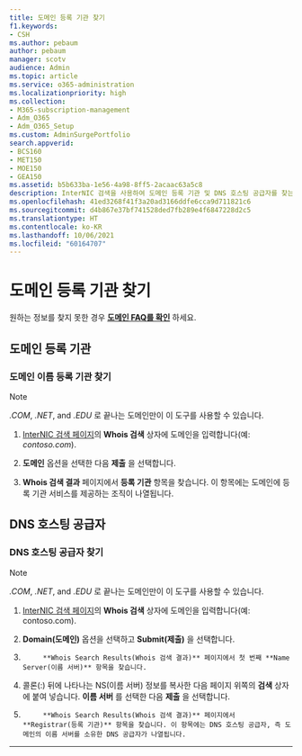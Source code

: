 ```yaml
---
title: 도메인 등록 기관 찾기
f1.keywords:
- CSH
ms.author: pebaum
author: pebaum
manager: scotv
audience: Admin
ms.topic: article
ms.service: o365-administration
ms.localizationpriority: high
ms.collection:
- M365-subscription-management
- Adm_O365
- Adm_O365_Setup
ms.custom: AdminSurgePortfolio
search.appverid:
- BCS160
- MET150
- MOE150
- GEA150
ms.assetid: b5b633ba-1e56-4a98-8ff5-2acaac63a5c8
description: InterNIC 검색을 사용하여 도메인 등록 기관 및 DNS 호스팅 공급자를 찾는 방법에 대해 알아봅니다.
ms.openlocfilehash: 41ed3268f41f3a20ad3166ddfe6cca9d711821c6
ms.sourcegitcommit: d4b867e37bf741528ded7fb289e4f6847228d2c5
ms.translationtype: HT
ms.contentlocale: ko-KR
ms.lasthandoff: 10/06/2021
ms.locfileid: "60164707"
---
```

# <a name="find-your-domain-registrar"></a>도메인 등록 기관 찾기

 원하는 정보를 찾지 못한 경우 **[도메인 FAQ를 확인](../setup/domains-faq.yml)** 하세요.

## <a name="domain-registrar"></a>도메인 등록 기관

### <a name="find-your-domain-name-registrar"></a>도메인 이름 등록 기관 찾기

> [!NOTE]
> *.COM*, *.NET*, and *.EDU* 로 끝나는 도메인만이 이 도구를 사용할 수 있습니다.

1. [InterNIC 검색 페이지](https://go.microsoft.com/fwlink/p/?LinkId=402770)의 **Whois 검색** 상자에 도메인을 입력합니다(예: *contoso.com*).

2. **도메인** 옵션을 선택한 다음 **제출** 을 선택합니다.

3. **Whois 검색 결과** 페이지에서 **등록 기관** 항목을 찾습니다. 이 항목에는 도메인에 등록 기관 서비스를 제공하는 조직이 나열됩니다.

## <a name="dns-hosting-provider"></a>DNS 호스팅 공급자

### <a name="find-your-dns-hosting-provider"></a>DNS 호스팅 공급자 찾기

> [!NOTE]
> *.COM*, *.NET*, and *.EDU* 로 끝나는 도메인만이 이 도구를 사용할 수 있습니다.

1. [InterNIC 검색 페이지](https://go.microsoft.com/fwlink/p/?LinkId=402770)의 **Whois 검색** 상자에 도메인을 입력합니다(예: contoso.com).

2. **Domain(도메인)** 옵션을 선택하고 **Submit(제출)** 을 선택합니다.

3. 
            **Whois Search Results(Whois 검색 결과)** 페이지에서 첫 번째 **Name Server(이름 서버)** 항목을 찾습니다.

4. 콜론(:) 뒤에 나타나는 NS(이름 서버) 정보를 복사한 다음 페이지 위쪽의 **검색** 상자에 붙여 넣습니다. **이름 서버** 를 선택한 다음 **제출** 을 선택합니다.

5. 
            **Whois Search Results(Whois 검색 결과)** 페이지에서 **Registrar(등록 기관)** 항목을 찾습니다. 이 항목에는 DNS 호스팅 공급자, 즉 도메인의 이름 서버를 소유한 DNS 공급자가 나열됩니다.

---

